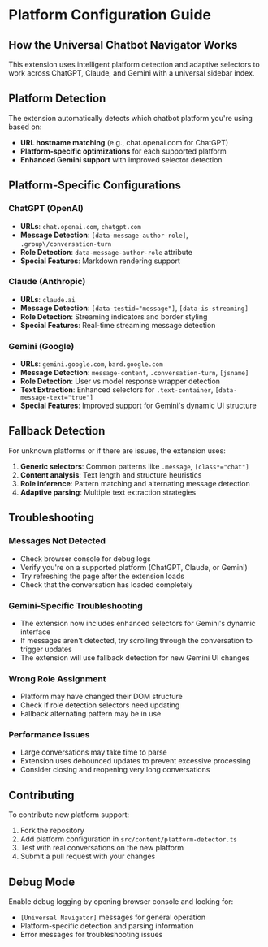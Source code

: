 # Platform Configuration Guide

## How the Universal Chatbot Navigator Works

This extension uses intelligent platform detection and adaptive selectors to work across ChatGPT, Claude, and Gemini with a universal sidebar index.

## Platform Detection

The extension automatically detects which chatbot platform you're using based on:
- **URL hostname matching** (e.g., chat.openai.com for ChatGPT)
- **Platform-specific optimizations** for each supported platform
- **Enhanced Gemini support** with improved selector detection

## Platform-Specific Configurations

### ChatGPT (OpenAI)
- **URLs**: `chat.openai.com`, `chatgpt.com`
- **Message Detection**: `[data-message-author-role]`, `.group\/conversation-turn`
- **Role Detection**: `data-message-author-role` attribute
- **Special Features**: Markdown rendering support

### Claude (Anthropic)
- **URLs**: `claude.ai`
- **Message Detection**: `[data-testid="message"]`, `[data-is-streaming]`
- **Role Detection**: Streaming indicators and border styling
- **Special Features**: Real-time streaming message detection

### Gemini (Google)
- **URLs**: `gemini.google.com`, `bard.google.com`
- **Message Detection**: `message-content`, `.conversation-turn`, `[jsname]`
- **Role Detection**: User vs model response wrapper detection
- **Text Extraction**: Enhanced selectors for `.text-container`, `[data-message-text="true"]`
- **Special Features**: Improved support for Gemini's dynamic UI structure

## Fallback Detection

For unknown platforms or if there are issues, the extension uses:

1. **Generic selectors**: Common patterns like `.message`, `[class*="chat"]`
2. **Content analysis**: Text length and structure heuristics
3. **Role inference**: Pattern matching and alternating message detection
4. **Adaptive parsing**: Multiple text extraction strategies

## Troubleshooting

### Messages Not Detected
- Check browser console for debug logs
- Verify you're on a supported platform (ChatGPT, Claude, or Gemini)
- Try refreshing the page after the extension loads
- Check that the conversation has loaded completely

### Gemini-Specific Troubleshooting
- The extension now includes enhanced selectors for Gemini's dynamic interface
- If messages aren't detected, try scrolling through the conversation to trigger updates
- The extension will use fallback detection for new Gemini UI changes

### Wrong Role Assignment
- Platform may have changed their DOM structure
- Check if role detection selectors need updating
- Fallback alternating pattern may be in use

### Performance Issues
- Large conversations may take time to parse
- Extension uses debounced updates to prevent excessive processing
- Consider closing and reopening very long conversations

## Contributing

To contribute new platform support:

1. Fork the repository
2. Add platform configuration in `src/content/platform-detector.ts`
3. Test with real conversations on the new platform
4. Submit a pull request with your changes

## Debug Mode

Enable debug logging by opening browser console and looking for:
- `[Universal Navigator]` messages for general operation
- Platform-specific detection and parsing information
- Error messages for troubleshooting issues
